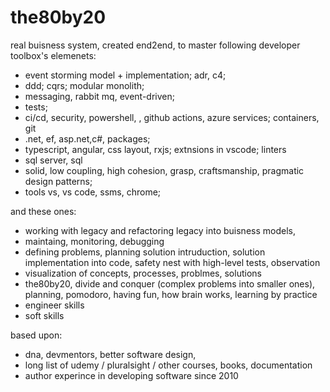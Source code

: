 # the80by20
real buisness system, created end2end, to master following developer toolbox's elemenets: 
- event storming model + implementation; adr, c4; 
- ddd; cqrs; modular monolith; 
- messaging, rabbit mq, event-driven; 
- tests; 
- ci/cd, security, powershell, , github actions, azure services; containers, git
- .net, ef, asp.net,c#, packages; 
- typescript, angular, css layout, rxjs; extnsions in vscode; linters
- sql server, sql
- solid, low coupling, high cohesion, grasp, craftsmanship, pragmatic design patterns; 
- tools vs, vs code, ssms, chrome; 

and these ones:
- working with legacy and refactoring legacy into buisness models, 
- maintaing, monitoring, debugging
- defining problems, planning solution intruduction, solution implementation into code, safety nest with high-level tests, observation
- visualization of concepts, processes, problmes, solutions
- the80by20, divide and conquer (complex problems into smaller ones), planning, pomodoro, having fun, how brain works, learning by practice
- engineer skills
- soft skills


based upon: 
- dna, devmentors, better software design, 
- long list of udemy / pluralsight / other courses, books, documentation
- author experince in developing software since 2010
